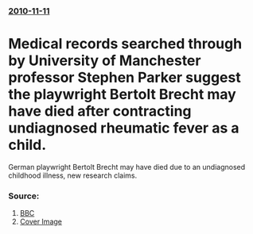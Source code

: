 ### [2010-11-11](/news/2010/11/11/index.md)

# Medical records searched through by University of Manchester professor Stephen Parker suggest the playwright Bertolt Brecht may have died after contracting undiagnosed rheumatic fever as a child. 

German playwright Bertolt Brecht may have died due to an undiagnosed childhood illness, new research claims.


### Source:

1. [BBC](http://www.bbc.co.uk/news/entertainment-arts-11734035)
1. [Cover Image](http://www.bbc.co.uk/news/special/2015/newsspec_10857/bbc_news_logo.png?cb=1)
